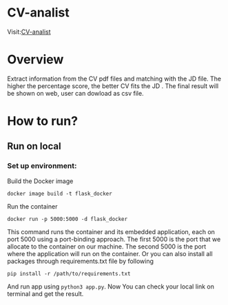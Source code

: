 # CV-analist
Visit:[CV-analist](http://cv.uway.asia)
# Overview
Extract information from the CV pdf files and matching with the JD file. The higher the percentage score, the better CV fits the JD . The final result will be shown on web, user can dowload as csv file.

# How to run?
## Run on local
### Set up environment:

Build the Docker image
```
docker image build -t flask_docker
```
Run the container
```
docker run -p 5000:5000 -d flask_docker
```
This command runs the container and its embedded application, each on port 5000 using a port-binding approach. The first 5000 is the port that we allocate to the container on our machine. The second 5000 is the port where the application will run on the container.
Or you can also install all packages through requirements.txt file by following
```
pip install -r /path/to/requirements.txt
```
And run app using ```python3 app.py```.
Now You can check your local link on terminal and get the result.

